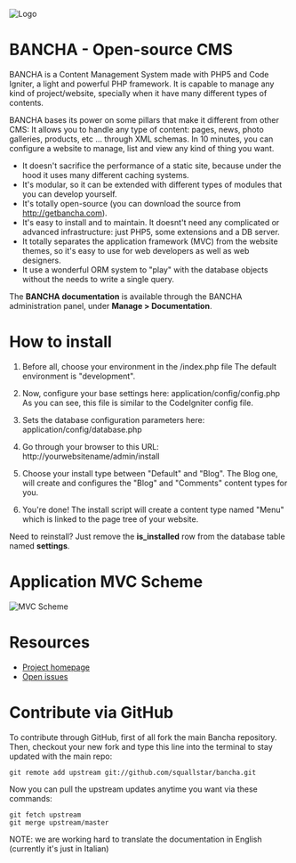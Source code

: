 ![Logo](http://static.squallstar.it/images/bancha-trasp.png)

# BANCHA - Open-source CMS

BANCHA is a Content Management System made with PHP5 and Code Igniter, a light and powerful PHP framework.
It is capable to manage any kind of project/website, specially when it have many different types of contents.

BANCHA bases its power on some pillars that make it different from other CMS:
It allows you to handle any type of content: pages, news, photo galleries, products, etc ... through XML schemas.
In 10 minutes, you can configure a website to manage, list and view any kind of thing you want.

 * It doesn't sacrifice the performance of a static site, because under the hood it uses many different caching systems.
 * It's modular, so it can be extended with different types of modules that you can develop yourself.
 * It's totally open-source (you can download the source from http://getbancha.com).
 * It's easy to install and to maintain. It doesnt't need any complicated or advanced infrastructure: just PHP5, some extensions and a DB server.
  * It totally separates the application framework (MVC) from the website themes, so it's easy to use for web developers as well as web designers.
  * It use a wonderful ORM system to "play" with the database objects without the needs to write a single query.

The **BANCHA documentation** is available through the BANCHA administration panel, under **Manage > Documentation**.

# How to install

1. Before all, choose your environment in the /index.php file
   The default environment is "development".

2. Now, configure your base settings here: application/config/config.php
   As you can see, this file is similar to the CodeIgniter config file.

3. Sets the database configuration parameters here: application/config/database.php

4. Go through your browser to this URL: http://yourwebsitename/admin/install

5. Choose your install type between "Default" and "Blog".
   The Blog one, will create and configures the "Blog" and "Comments" content types for you.

6. You're done! The install script will create a content type named "Menu" which is
   linked to the page tree of your website.

Need to reinstall? Just remove the **is_installed** row from the database table named **settings**.

# Application MVC Scheme

![MVC Scheme](http://static.squallstar.it/images/bancha_mvc_scheme.png)

# Resources

 * [Project homepage](https://github.com/squallstar/bancha)
 * [Open issues](https://github.com/squallstar/bancha/issues)

# Contribute via GitHub

To contribute through GitHub, first of all fork the main Bancha repository.
Then, checkout your new fork and type this line into the terminal to stay updated with the main repo:

    git remote add upstream git://github.com/squallstar/bancha.git

Now you can pull the upstream updates anytime you want via these commands:

    git fetch upstream
    git merge upstream/master

NOTE: we are working hard to translate the documentation in English (currently it's just in Italian)
